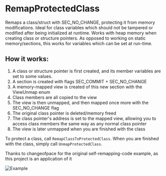 # RemapProtectedClass
Remaps a class/struct with SEC_NO_CHANGE, protecting it from memory modifications. Ideal for class variables which should not be tampered or modified after being initialized at runtime. Works with heap memory when creating class or structure pointers. As opposed to working on static memory/sections, this works for variables which can be set at run-time.  

## How it works:
1. A class or structure pointer is first created, and its member variables are set to some values.
2. A section is created with flags SEC_COMMIT + SEC_NO_CHANGE
3. A memory-mapped view is created of this new section with the ViewUnmap enum
4. Class members are all copied to the view
5. The view is then unmapped, and then mapped once more with the SEC_NO_CHANGE flag
6. The original class pointer is deleted/memory freed
7. The class pointer's address is set to the mapped view, allowing you to access class members the same way as any normal class pointer
8. The view is later unmapped when you are finished with the class  

To protect a class, call `RemapClassToProtectedClass`. When you are finished with the class, simply call `UnmapProtectedClass`.
   
Thanks to changeofpace for the original self-remapping-code example, as this project is an application of it

![Example](https://github.com/user-attachments/assets/d9374bd8-2773-4fed-ab97-297a63c01b43)

